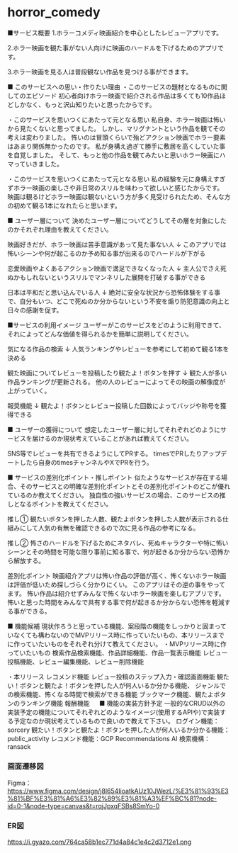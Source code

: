 # horror_comedy
■サービス概要
1.ホラーコメディ映画紹介を中心としたレビューアプリです。

2.ホラー映画を観た事がない人向けに映画のハードルを下げるためのアプリです。

3.ホラー映画を見る人は普段観ない作品を見つける事ができます。

■ このサービスへの思い・作りたい理由
・このサービスの題材となるものに関してのエピソード
初心者向けホラー映画で紹介される作品は多くても10作品ほどしかなく、もっと沢山知りたいと思ったからです。

・このサービスを思いつくにあたって元となる思い
私自身、ホラー映画は怖いから見たくないと思ってました。
しかし、マリグナントという作品を観てその考えは変わりました。
怖いのは冒頭くらいで殆どアクション映画でホラー要素はあまり関係無かったのです。
私が身構え過ぎて勝手に敷居を高くしていた事を自覚しました。
そして、もっと他の作品を観てみたいと思いホラー映画にハマっていきました。

・このサービスを思いつくにあたって元となる思い
私の経験を元に身構えすぎずホラー映画の楽しさや非日常のスリルを味わって欲しいと感じたからです。
映画は観るけどホラー映画は観ないという方が多く見受けられたため、そんな方の初めて観る1本になれたらと思います。

■ ユーザー層について
決めたユーザー層についてどうしてその層を対象にしたのかそれぞれ理由を教えてください。

映画好きだが、ホラー映画は苦手意識があって見た事ない人
↓
このアプリでは怖いシーンや何が起こるのか予め知る事が出来るのでハードルが下がる

恋愛映画やよくあるアクション映画で満足できなくなった人
↓
主人公でさえ死ぬかもしれないというスリルでマンネリした展開を打破する事ができる

日本は平和だと思い込んでいる人
↓
絶対に安全な状況から恐怖体験をする事で、自分もいつ、どこで死ぬのか分からないという不安を煽り防犯意識の向上と日々の感謝を促す。

■サービスの利用イメージ
ユーザーがこのサービスをどのように利用できて、それによってどんな価値を得られるかを簡単に説明してください。

気になる作品の検索
↓
人気ランキングやレビューを参考にして初めて観る1本を決める

観た映画についてレビューを投稿したり観たよ！ボタンを押す
↓
観た人が多い作品ランキングが更新される。
他の人のレビューによってその映画の解像度が上がっていく。

報奨機能
↓
観たよ！ボタンとレビュー投稿した回数によってバッジや称号を獲得できる

■ ユーザーの獲得について
想定したユーザー層に対してそれぞれどのようにサービスを届けるのか現状考えていることがあれば教えてください。

SNS等でレビューを共有できるようにしてPRする。
timesでPRしたりアップデートしたら自身のtimesチャンネルやXでPRを行う。

■ サービスの差別化ポイント・推しポイント
似たようなサービスが存在する場合、そのサービスとの明確な差別化ポイントとその差別化ポイントのどこが優れているのか教えてください。
独自性の強いサービスの場合、このサービスの推しとなるポイントを教えてください。

推し①
観たいボタンを押した人数、観たよボタンを押した人数が表示される仕組みにして人気の有無を確認できるので次に見る作品の参考になる。

推し②
怖さのハードルを下げるためにネタバレ、死ぬキャラクターや特に怖いシーンとその時間を可能な限り事前に知る事で、何が起きるか分からない恐怖から解放する。

差別化ポイント
映画紹介アプリは怖い作品の評価が高く、怖くないホラー映画は評価が低いため探しづらく分かりにくい。
このアプリはその逆の事をやってます。
怖い作品は紹介せずみんなで怖くないホラー映画を楽しむアプリです。
怖いと思った時間をみんなで共有する事で何が起きるか分からない恐怖を軽減する事ができる。

■ 機能候補
現状作ろうと思っている機能、案段階の機能をしっかりと固まっていなくても構わないのでMVPリリース時に作っていたいもの、本リリースまでに作っていたいものをそれぞれ分けて教えてください。
・MVPリリース時に作っていたいもの
検索作品検索機能、作品詳細機能、作品一覧表示機能
レビュー投稿機能、レビュー編集機能、レビュー削除機能

・本リリース
レコメンド機能
レビュー投稿のステップ入力・確認画面機能
観たい！ボタンと観たよ！ボタンを押した人が何人いるか分かる機能、
ジャンルでの検索機能、怖くなる時間で検索ができる機能
ブックマーク機能、観たよボタンのランキング機能
報酬機能
　
■ 機能の実装方針予定
一般的なCRUD以外の実装予定の機能についてそれぞれどのようなイメージ(使用するAPIや)で実装する予定なのか現状考えているもので良いので教えて下さい。
ログイン機能：sorcery
観たい！ボタンと観たよ！ボタンを押した人が何人いるか分かる機能：public_activity
レコメンド機能：GCP Recommendations AI
検索機構：ransack

### 画面遷移図
Figma：https://www.figma.com/design/j8l654IioatkAUz10JWezL/%E3%81%93%E3%81%BF%E3%81%A6%E3%82%89%E3%81%A3%EF%BC%81?node-id=0-1&node-type=canvas&t=rqjJpxqFSBs8SmYo-0


### ER図
https://i.gyazo.com/764ca58b1ec771d4a84c1e4c2d3712e1.png

